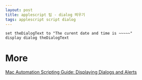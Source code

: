 ```yaml
---
layout: post
title: applescript 팁 - dialog 띄우기
tags: applescript script dialog
---
```


```
set theDialogText to "The curent date and time is ~~~~~"
display dialog theDialogText
```

# More
[Mac Automation Scripting Guide: Displaying Dialogs and Alerts](https://developer.apple.com/library/archive/documentation/LanguagesUtilities/Conceptual/MacAutomationScriptingGuide/DisplayDialogsandAlerts.html)
